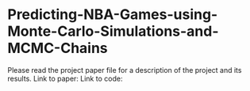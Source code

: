 # Predicting-NBA-Games-using-Monte-Carlo-Simulations-and-MCMC-Chains
Please read the project paper file for a description of the project and its results.
Link to paper:
Link to code:
